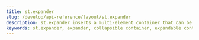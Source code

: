 ```yaml
---
title: st.expander
slug: /develop/api-reference/layout/st.expander
description: st.expander inserts a multi-element container that can be expanded and collapsed.
keywords: st.expander, expander, collapsible container, expandable container, accordion, toggle container, collapse expand, folding content
---
```


<Autofunction function="streamlit.expander" />
